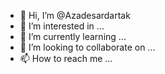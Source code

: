 - 👋 Hi, I’m @Azadesardartak
- 👀 I’m interested in ...
- 🌱 I’m currently learning ...
- 💞️ I’m looking to collaborate on ...
- 📫 How to reach me ...

<!---
Azadesardartak/Azadesardartak is a ✨ special ✨ repository because its `README.md` (this file) appears on your GitHub profile.
You can click the Preview link to take a look at your changes.
--->
